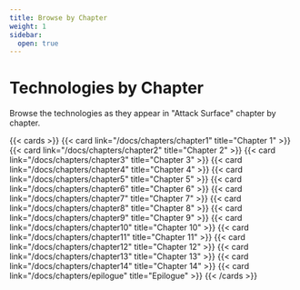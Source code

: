 ```yaml
---
title: Browse by Chapter
weight: 1
sidebar:
  open: true
---
```


# Technologies by Chapter

Browse the technologies as they appear in "Attack Surface" chapter by chapter.

{{< cards >}}
{{< card link="/docs/chapters/chapter1" title="Chapter 1" >}}
{{< card link="/docs/chapters/chapter2" title="Chapter 2" >}}
{{< card link="/docs/chapters/chapter3" title="Chapter 3" >}}
{{< card link="/docs/chapters/chapter4" title="Chapter 4" >}}
{{< card link="/docs/chapters/chapter5" title="Chapter 5" >}}
{{< card link="/docs/chapters/chapter6" title="Chapter 6" >}}
{{< card link="/docs/chapters/chapter7" title="Chapter 7" >}}
{{< card link="/docs/chapters/chapter8" title="Chapter 8" >}}
{{< card link="/docs/chapters/chapter9" title="Chapter 9" >}}
{{< card link="/docs/chapters/chapter10" title="Chapter 10" >}}
{{< card link="/docs/chapters/chapter11" title="Chapter 11" >}}
{{< card link="/docs/chapters/chapter12" title="Chapter 12" >}}
{{< card link="/docs/chapters/chapter13" title="Chapter 13" >}}
{{< card link="/docs/chapters/chapter14" title="Chapter 14" >}}
{{< card link="/docs/chapters/epilogue" title="Epilogue" >}}
{{< /cards >}}